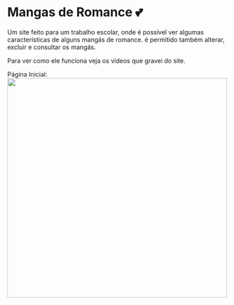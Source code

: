 # Mangas de Romance 💕
Um site feito para um trabalho escolar, onde é possível ver algumas características de alguns mangás de romance. é permitido também alterar, excluir e consultar os mangás.

Para ver como ele funciona veja os vídeos que gravei do site.

Página Inicial:
<img widht="500" height="500" src="https://user-images.githubusercontent.com/61246044/230404875-f0a33b2c-808b-498f-819c-ed4d7cb51b61.gif">


